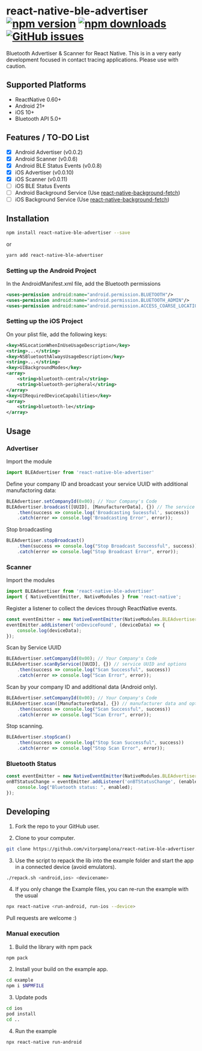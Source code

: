 # react-native-ble-advertiser [![npm version](https://img.shields.io/npm/v/react-native-ble-advertiser.svg?style=flat)](https://www.npmjs.com/package/react-native-ble-advertiser) [![npm downloads](https://img.shields.io/npm/dm/react-native-ble-advertiser.svg?style=flat)](https://www.npmjs.com/package/react-native-ble-advertiser) [![GitHub issues](https://img.shields.io/github/issues/vitorpamplona/react-native-ble-advertiser.svg?style=flat)](https://github.com/vitorpamplona/react-native-ble-advertiser/issues)

Bluetooth Advertiser & Scanner for React Native. This is in a very early development focused in contact tracing applications. Please use with caution.

## Supported Platforms
- ReactNative 0.60+
- Android 21+
- iOS 10+
- Bluetooth API 5.0+

## Features / TO-DO List

- [x] Android Advertiser (v0.0.2)
- [x] Android Scanner (v0.0.6)
- [x] Android BLE Status Events (v0.0.8)
- [x] iOS Advertiser (v0.0.10)
- [x] iOS Scanner (v0.0.11)
- [ ] iOS BLE Status Events 
- [ ] Android Background Service (Use [react-native-background-fetch](https://www.npmjs.com/package/react-native-background-fetch))
- [ ] iOS Background Service (Use [react-native-background-fetch](https://www.npmjs.com/package/react-native-background-fetch))

## Installation

```bash
npm install react-native-ble-advertiser --save
```

or

```bash
yarn add react-native-ble-advertiser
```

### Setting up the Android Project

In the AndroidManifest.xml file, add the Bluetooth permissions

```xml
<uses-permission android:name="android.permission.BLUETOOTH"/>
<uses-permission android:name="android.permission.BLUETOOTH_ADMIN"/>
<uses-permission android:name="android.permission.ACCESS_COARSE_LOCATION"/>
```

### Setting up the iOS Project

On your plist file, add the following keys: 
```xml
<key>NSLocationWhenInUseUsageDescription</key>
<string>...</string>
<key>NSBluetoothAlwaysUsageDescription</key>
<string>...</string>
<key>UIBackgroundModes</key>
<array>
    <string>bluetooth-central</string>
    <string>bluetooth-peripheral</string>
</array>
<key>UIRequiredDeviceCapabilities</key>
<array>
    <string>bluetooth-le</string>
</array>
```

## Usage

### Advertiser

Import the module

```js
import BLEAdvertiser from 'react-native-ble-advertiser'
```

Define your company ID and broadcast your service UUID with additional manufactoring data: 

```js
BLEAdvertiser.setCompanyId(0x00); // Your Company's Code
BLEAdvertiser.broadcast([UUID], [ManufacturerData], {}) // The service UUID and additional manufacturer data. 
    .then(success => console.log('Broadcasting Sucessful', success))
    .catch(error => console.log('Broadcasting Error', error));
```

Stop broadcasting

```js
BLEAdvertiser.stopBroadcast()
    .then(success => console.log("Stop Broadcast Successful", success))
    .catch(error => console.log("Stop Broadcast Error", error));
```

### Scanner

Import the modules

```js
import BLEAdvertiser from 'react-native-ble-advertiser'
import { NativeEventEmitter, NativeModules } from 'react-native';
```

Register a listener to collect the devices through ReactNative events. 

```js
const eventEmitter = new NativeEventEmitter(NativeModules.BLEAdvertiser);
eventEmitter.addListener('onDeviceFound', (deviceData) => {
    console.log(deviceData);
});
```

Scan by Service UUID 

```js
BLEAdvertiser.setCompanyId(0x00); // Your Company's Code
BLEAdvertiser.scanByService([UUID], {}) // service UUID and options
    .then(success => console.log("Scan Successful", success))
    .catch(error => console.log("Scan Error", error)); 
```

Scan by your company ID and additional data (Android only). 

```js
BLEAdvertiser.setCompanyId(0x00); // Your Company's Code
BLEAdvertiser.scan([ManufacturerData], {}) // manufacturer data and options
    .then(success => console.log("Scan Successful", success))
    .catch(error => console.log("Scan Error", error)); 
```

Stop scanning. 

```js
BLEAdvertiser.stopScan()
    .then(success => console.log("Stop Scan Successful", success))
    .catch(error => console.log("Stop Scan Error", error));
```

### Bluetooth Status

```js
const eventEmitter = new NativeEventEmitter(NativeModules.BLEAdvertiser);
onBTStatusChange = eventEmitter.addListener('onBTStatusChange', (enabled) => {
    console.log("Bluetooth status: ", enabled);
});
```

## Developing

1. Fork the repo to your GitHub user. 

2. Clone to your computer.

```bash
git clone https://github.com/vitorpamplona/react-native-ble-advertiser.git
```

3. Use the script to repack the lib into the example folder and start the app in a connected device (avoid emulators).

```bash
./repack.sh <android,ios> <devicename>
```

4. If you only change the Example files, you can re-run the example with the usual

```bash
npx react-native <run-android, run-ios --device>
```

Pull requests are welcome :) 

### Manual execution

1. Build the library with npm pack

```bash
npm pack
```

2. Install your build on the example app.

```bash
cd example
npm i $NPMFILE
```

3. Update pods 

```bash
cd ios
pod install
cd ..
```

4. Run the example

```bash
npx react-native run-android
```